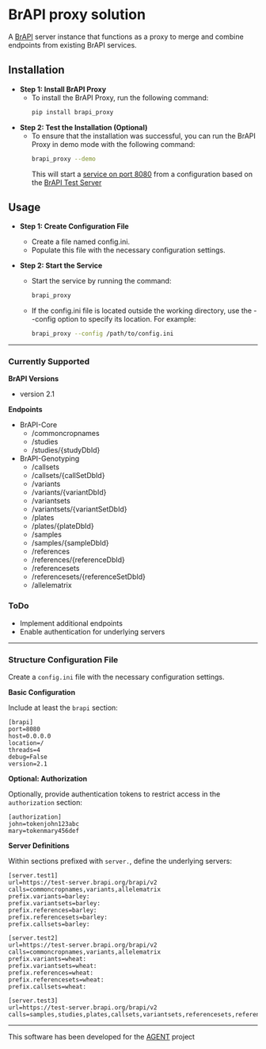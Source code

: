 # BrAPI proxy solution


A [BrAPI](https://brapi.org/) server instance that functions as a proxy to merge and combine endpoints from existing BrAPI services.

## Installation

- **Step 1: Install BrAPI Proxy**
  - To install the BrAPI Proxy, run the following command:
    ```sh
    pip install brapi_proxy
    ```
- **Step 2: Test the Installation (Optional)**
  - To ensure that the installation was successful, you can run the BrAPI Proxy in demo mode with the following command:
    ```sh
    brapi_proxy --demo
    ```
    This will start a [service on port 8080](http://localhost:8080/) from a configuration based on the [BrAPI Test Server](https://test-server.brapi.org/brapi/v2/)

## Usage

- **Step 1: Create Configuration File**
  - Create a file named config.ini.
  - Populate this file with the necessary configuration settings.

- **Step 2: Start the Service**
  - Start the service by running the command:
    ```sh
    brapi_proxy
    ```
  - If the config.ini file is located outside the working directory, use the --config option to specify its location. For example:
    ```sh
    brapi_proxy --config /path/to/config.ini
    ```
    
---

### Currently Supported

**BrAPI Versions**
- version 2.1

**Endpoints**

- BrAPI-Core
  - /commoncropnames
  - /studies
  - /studies/{studyDbId}
- BrAPI-Genotyping
  - /callsets
  - /callsets/{callSetDbId}
  - /variants
  - /variants/{variantDbId}
  - /variantsets
  - /variantsets/{variantSetDbId}
  - /plates
  - /plates/{plateDbId}
  - /samples
  - /samples/{sampleDbId}
  - /references
  - /references/{referenceDbId}
  - /referencesets
  - /referencesets/{referenceSetDbId}
  - /allelematrix
  
### ToDo

- Implement additional endpoints
- Enable authentication for underlying servers
  
---

### Structure Configuration File

Create a `config.ini` file with the necessary configuration settings.

**Basic Configuration**

Include at least the `brapi` section:

```config
[brapi]
port=8080
host=0.0.0.0
location=/
threads=4
debug=False
version=2.1
```

**Optional: Authorization**

Optionally, provide authentication tokens to restrict access in the `authorization` section:

```
[authorization]
john=tokenjohn123abc
mary=tokenmary456def
```

**Server Definitions**

Within sections prefixed with `server.`, define the underlying servers:

```
[server.test1]
url=https://test-server.brapi.org/brapi/v2
calls=commoncropnames,variants,allelematrix
prefix.variants=barley:
prefix.variantsets=barley:
prefix.references=barley:
prefix.referencesets=barley:
prefix.callsets=barley:

[server.test2]
url=https://test-server.brapi.org/brapi/v2
calls=commoncropnames,variants,allelematrix
prefix.variants=wheat:
prefix.variantsets=wheat:
prefix.references=wheat:
prefix.referencesets=wheat:
prefix.callsets=wheat:

[server.test3]
url=https://test-server.brapi.org/brapi/v2
calls=samples,studies,plates,callsets,variantsets,referencesets,references
```

---
This software has been developed for the [AGENT](https://www.agent-project.eu/) project



